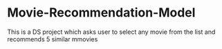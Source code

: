# Movie-Recommendation-Model
This is a DS project which asks user to select any movie from the list and recommends 5 similar mmovies
